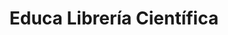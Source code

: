 ---
title: "Educa Librería Científica"
url: /ciudad-de-panama/educa-libreria-cientifica/
shop: Bücher
---
